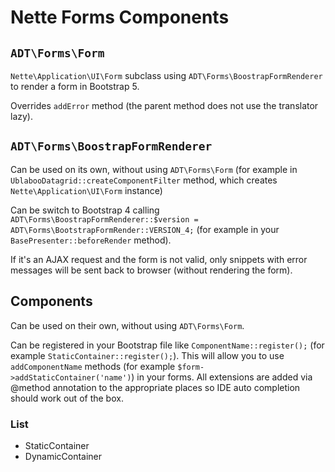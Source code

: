 # Nette Forms Components

## `ADT\Forms\Form`

`Nette\Application\UI\Form` subclass using `ADT\Forms\BoostrapFormRenderer` to render a form in Bootstrap 5.

Overrides `addError` method (the parent method does not use the translator lazy).

## `ADT\Forms\BoostrapFormRenderer`

Can be used on its own, without using `ADT\Forms\Form` (for example in `UblabooDatagrid::createComponentFilter` method, which creates `Nette\Application\UI\Form` instance)

Can be switch to Bootstrap 4 calling `ADT\Forms\BoostrapFormRenderer::$version = ADT\Forms\BootstrapFormRender::VERSION_4;` (for example in your `BasePresenter::beforeRender` method).

If it's an AJAX request and the form is not valid, only snippets with error messages will be sent back to browser (without rendering the form).

## Components

Can be used on their own, without using `ADT\Forms\Form`.

Can be registered in your Bootstrap file like `ComponentName::register();` (for example `StaticContainer::register();`). This will allow you to use `addComponentName` methods (for example `$form->addStaticContainer('name')`) in your forms. All extensions are added via @method annotation to the appropriate places so IDE auto completion should work out of the box.

### List

- StaticContainer
- DynamicContainer
